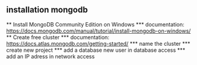## installation mongodb
**  Install MongoDB Community Edition on Windows
*** documentation: https://docs.mongodb.com/manual/tutorial/install-mongodb-on-windows/
**  Create free cluster 
*** documentation: https://docs.atlas.mongodb.com/getting-started/
*** name the cluster
*** create new project 
*** add a database new user in database access
*** add an IP adress in network access
